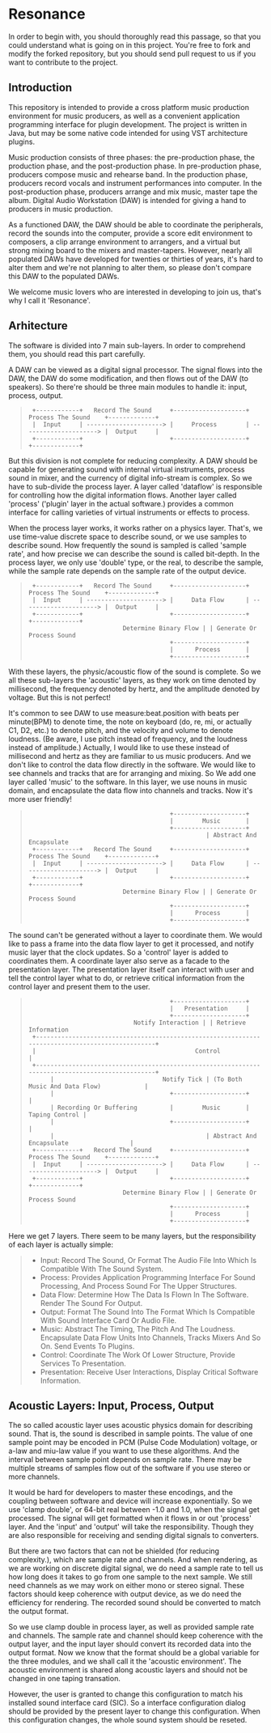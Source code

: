 Resonance
=========
  In order to begin with, you should thoroughly read this passage, so that you could understand what is going on in this project. You're free to fork and modify the forked repository, but you should send pull request to us if you want to contribute to the project.

Introduction
------------
  This repository is intended to provide a cross platform music production environment for music producers, as well as a convenient application programming interface for plugin development. The project is written in Java, but may be some native code intended for using VST architecture plugins.

  Music production consists of three phases: the pre-production phase, the production phase, and the post-production phase. In pre-production phase, producers compose music and rehearse band. In the production phase, producers record vocals and instrument performances into computer. In the post-production phase, producers arrange and mix music, master tape the album. Digital Audio Workstation (DAW) is intended for giving a hand to producers in music production.

  As a functioned DAW, the DAW should be able to coordinate the peripherals, record the sounds into the computer, provide a score edit environment to composers, a clip arrange environment to arrangers, and a virtual but strong mixing board to the mixers and master-tapers. However, nearly all populated DAWs have developed for twenties or thirties of years, it's hard to alter them and we're not planning to alter them, so please don't compare this DAW to the populated DAWs.

  We welcome music lovers who are interested in developing to join us, that's why I call it 'Resonance'.

Arhitecture
-----------
  The software is divided into 7 main sub-layers. In order to comprehend them, you should read this part carefully.

  A DAW can be viewed as a digital signal processor. The signal flows into the DAW, the DAW do some modification, and then flows out of the DAW (to speakers). So there're should be three main modules to handle it: input, process, output.

>      +------------+   Record The Sound     +--------------------+   Process The Sound    +-------------+
>      |  Input     | ---------------------> |     Process        | ---------------------> |  Output     |
>      +------------+                        +--------------------+                        +-------------+

  But this division is not complete for reducing complexity. A DAW should be capable for generating sound with internal virtual instruments, process sound in mixer, and the currency of digital info-stream is complex. So we have to sub-divide the process layer. A layer called 'dataflow' is responsible for controlling how the digital information flows. Another layer called 'process' ('plugin' layer in the actual software.) provides a common interface for calling varieties of virtual instruments or effects to process.

  When the process layer works, it works rather on a physics layer. That's, we use time-value discrete space to describe sound, or we use samples to describe sound. How frequently the sound is sampled is called 'sample rate', and how precise we can describe the sound is called bit-depth. In the process layer, we only use 'double' type, or the real, to describe the sample, while the sample rate depends on the sample rate of the output device.

>      +------------+   Record The Sound     +--------------------+   Process The Sound    +-------------+
>      |  Input     | ---------------------> |     Data Flow      | ---------------------> |  Output     |
>      +------------+                        +--------------------+                        +-------------+
>                               Determine Binary Flow | | Generate Or Process Sound
>                                            +--------------------+
>                                            |      Process       |
>                                            +--------------------+

  With these layers, the physic/acoustic flow of the sound is complete. So we all these sub-layers the 'acoustic' layers, as they work on time denoted by millisecond, the frequency denoted by hertz, and the amplitude denoted by voltage. But this is not perfect!

  It's common to see DAW to use measure:beat.position with beats per minute(BPM) to denote time, the note on keyboard (do, re, mi, or actually C1, D2, etc.) to denote pitch, and the velocity and volume to denote loudness. (Be aware, I use pitch instead of frequency, and the loudness instead of amplitude.) Actually, I would like to use these instead of millisecond and hertz as they are familiar to us music producers. And we don't like to control the data flow directly in the software. We would like to see channels and tracks that are for arranging and mixing. So We add one layer called 'music' to the software. In this layer, we use nouns in music domain, and encapsulate the data flow into channels and tracks. Now it's more user friendly!

>                                            +--------------------+
>                                            |        Music       |
>                                            +--------------------+
>                                                      | Abstract And Encapsulate
>      +------------+   Record The Sound     +--------------------+   Process The Sound    +-------------+
>      |  Input     | ---------------------> |     Data Flow      | ---------------------> |  Output     |
>      +------------+                        +--------------------+                        +-------------+
>                               Determine Binary Flow | | Generate Or Process Sound
>                                            +--------------------+
>                                            |      Process       |
>                                            +--------------------+

  The sound can't be generated without a layer to coordinate them. We would like to pass a frame into the data flow layer to get it processed, and notify music layer that the clock updates. So a 'control' layer is added to coordinates them. A coordinate layer also serve as a facade to the presentation layer. The presentation layer itself can interact with user and tell the control layer what to do, or retrieve critical information from the control layer and present them to the user.

>                                            +--------------------+
>                                            |   Presentation     |
>                                            +--------------------+
>                                  Notify Interaction | | Retrieve Information
>      +-------------------------------------------------------------------------------------------------+
>      |                                            Control                                              |
>      +-------------------------------------------------------------------------------------------------+
>           |                              Notify Tick | (To Both Music And Data Flow)            |
>           |                                +--------------------+                               |
>           | Recording Or Buffering         |        Music       |                Taping Control |
>           |                                +--------------------+                               |
>           |                                          | Abstract And Encapsulate                 |
>      +------------+   Record The Sound     +--------------------+   Process The Sound    +-------------+
>      |  Input     | ---------------------> |     Data Flow      | ---------------------> |  Output     |
>      +------------+                        +--------------------+                        +-------------+
>                               Determine Binary Flow | | Generate Or Process Sound
>                                            +--------------------+
>                                            |      Process       |
>                                            +--------------------+

  Here we get 7 layers. There seem to be many layers, but the responsibility of each layer is actually simple:

>   - Input: Record The Sound, Or Format The Audio File Into Which Is Compatible With The Sound System.
>   - Process: Provides Application Programming Interface For Sound Processing, And Process Sound For The Upper Structures.
>   - Data Flow: Determine How The Data Is Flown In The Software. Render The Sound For Output.
>   - Output: Format The Sound Into The Format Which Is Compatible With Sound Interface Card Or Audio File.
>   - Music: Abstract The Timing, The Pitch And The Loudness. Encapsulate Data Flow Units Into Channels, Tracks Mixers And So On. Send Events To Plugins.
>   - Control: Coordinate The Work Of Lower Structure, Provide Services To Presentation.
>   - Presentation: Receive User Interactions, Display Critical Software Information.

Acoustic Layers: Input, Process, Output
---------------------------------------
  The so called acoustic layer uses acoustic physics domain for describing sound. That is, the sound is described in sample points. The value of one sample point may be encoded in PCM (Pulse Code Modulation) voltage, or a-law and miu-law value if you want to use these algorithms. And the interval between sample point depends on sample rate. There may be multiple streams of samples flow out of the software if you use stereo or more channels.

  It would be hard for developers to master these encodings, and the coupling between software and device will increase exponentially. So we use 'clamp double', or 64-bit real between -1.0 and 1.0, when the signal get processed. The signal will get formatted when it flows in or out 'process' layer. And the 'input' and 'output' will take the responsibility. Though they are also responsible for receiving and sending digital signals to converters.

  But there are two factors that can not be shielded (for reducing complexity.), which are sample rate and channels. And when rendering, as we are working on discrete digital signal, we do need a sample rate to tell us how long does it takes to go from one sample to the next sample. We still need channels as we may work on either mono or stereo signal. These factors should keep coherence with output device, as we do need the efficiency for rendering. The recorded sound should be converted to match the output format.

  So we use clamp double in process layer, as well as provided sample rate and channels. The sample rate and channel should keep coherence with the output layer, and the input layer should convert its recorded data into the output format. Now we know that the format should be a global variable for the three modules, and we shall call it the 'acoustic environment'. The acoustic environment is shared along acoustic layers and should not be changed in one taping transation.

  However, the user is granted to change this configuration to match his installed sound interface card (SIC). So a interface configuration dialog should be provided by the present layer to change this configuration. When this configuration changes, the whole sound system should be reseted.

